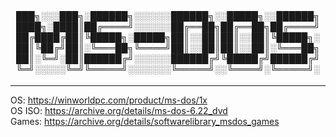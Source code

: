 <div align="Center"> 
<br>

<h4>

███╗░░░███╗░██████╗░░░░░░██████╗░░█████╗░░██████╗
████╗░████║██╔════╝░░░░░░██╔══██╗██╔══██╗██╔════╝
██╔████╔██║╚█████╗░█████╗██║░░██║██║░░██║╚█████╗░
██║╚██╔╝██║░╚═══██╗╚════╝██║░░██║██║░░██║░╚═══██╗
██║░╚═╝░██║██████╔╝░░░░░░██████╔╝╚█████╔╝██████╔╝
╚═╝░░░░░╚═╝╚═════╝░░░░░░░╚═════╝░░╚════╝░╚═════╝░
</h4>
</div>

----

OS: https://winworldpc.com/product/ms-dos/1x
<br>
OS ISO: https://archive.org/details/ms-dos-6.22_dvd
<br>
Games: https://archive.org/details/softwarelibrary_msdos_games

